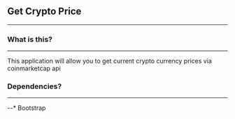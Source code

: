 ## Get Crypto Price
---

### What is this?
---
This application will allow you to get current crypto currency prices via coinmarketcap api

### Dependencies?
---
--* Bootstrap